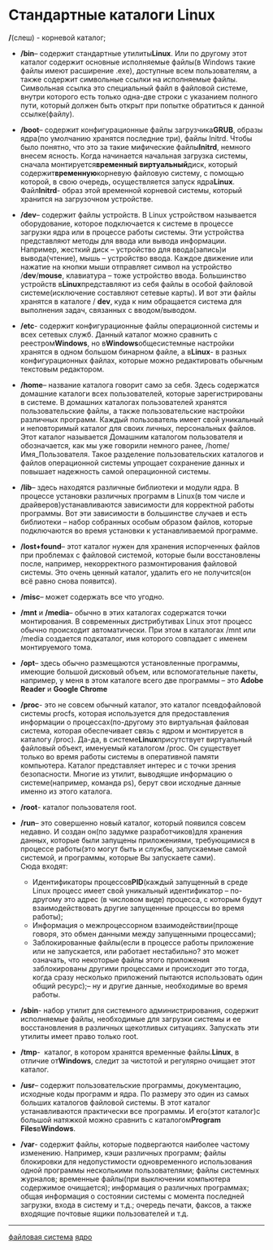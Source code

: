 # Стандартные каталоги Linux

**/**(слеш) - корневой каталог;

* **/bin**– содержит стандартные утилиты**Linux**. Или по другому этот каталог содержит основные исполняемые файлы(в Windows такие файлы имеют расширение .exe), доступные всем пользователям, а также содержит символьные ссылки на исполняемые файлы. Символьная ссылка это специальный файл в файловой системе, внутри которого есть только одна-две строки с указанием полного пути, который должен быть открыт при попытке обратиться к данной ссылке(файлу).

* **/boot**– содержит конфигурационные файлы загрузчика**GRUB**, образы ядра(по умолчанию хранятся последние три), файлы Initrd. Чтобы было понятно, что это за такие мифические файлы**Initrd**, немного внесем ясность. Когда начинается начальная загрузка системы, сначала монтируется**временный виртуальный**диск, который содержит**временную**корневую файловую систему, с помощью которой, в свою очередь, осуществляется запуск ядра**Linux**. Файл**Initrd**\- образ этой временной корневой системы, который хранится на загрузочном устройстве.

*   **/dev**– содержит файлы устройств. В Linux устройством называется оборудование, которое подключается к системе в процессе загрузки ядра или в процессе работы системы. Эти устройства представляют методы для ввода или вывода информации. Например, жесткий диск – устройство для ввода(запись)и вывода(чтение), мышь – устройство ввода. Каждое движение или нажатие на кнопки мыши отправляет символ на устройство /**dev**/**mouse**, клавиатура – тоже устройство ввода. Большинство устройств в**Linux**представляют из себя файлы в особой файловой системе(исключение составляют сетевые карты). И вот эти файлы хранятся в каталоге / **dev**, куда к ним обращается система для выполнения задач, связанных с вводом/выводом.
    
*   **/etc**\- содержит конфигурационные файлы операционной системы и всех сетевых служб. Данный каталог можно сравнить с реестром**Windows**, но в**Windows**общесистемные настройки хранятся в одном большом бинарном файле, а в**Linux**\- в разных конфигурационных файлах, которые можно редактировать обычным текстовым редактором.
    
*   **/home**– название каталога говорит само за себя. Здесь содержатся домашние каталоги всех пользователей, которые зарегистрированы в системе. В домашних каталогах пользователей хранятся пользовательские файлы, а также пользовательские настройки различных программ. Каждый пользователь имеет свой уникальный и неповторимый каталог для своих личных, персональных файлов. Этот каталог называется Домашним каталогом пользователя и обозначается, как мы уже говорили немного ранее, /home/Имя\_Пользователя. Такое разделение пользовательских каталогов и файлов операционной системы упрощает сохранение данных и повышает надежность самой операционной системы.
       
*   **/lib**– здесь находятся различные библиотеки и модули ядра. В процессе установки различных программ в Linux(в том числе и драйверов)устанавливаются зависимости для корректной работы программы. Вот эти зависимости в большинстве случаев и есть библиотеки – набор собранных особым образом файлов, которые подключаются во время установки к устанавливаемой программе.

*   **/lost+found**– этот каталог нужен для хранения испорченных файлов при проблемах с файловой системой, которые были восстановлены после, например, некорректного размонтирования файловой системы. Это очень ценный каталог, удалить его не получится(он всё равно снова появится).

*   **/misc**– может содержать все что угодно.  
    
*   **/mnt** и **/media**– обычно в этих каталогах содержатся точки монтирования. В современных дистрибутивах Linux этот процесс обычно происходит автоматически. При этом в каталогах /mnt или /media создается подкаталог, имя которого совпадает с именем монтируемого тома.
    
*   **/opt**– здесь обычно размещаются установленные программы, имеющие большой дисковый объем, или вспомогательные пакеты, например, у меня в этом каталоге всего две программы – это **Adobe Reader** и **Google Chrome** 
    
*   **/proc**\- это не совсем обычный каталог, это каталог псевдофайловой системы procfs, которая используется для предоставления информации о процессах(по-другому это виртуальная файловая система, которая обеспечивает связь с ядром и монтируется в каталогу /proc). Да-да, в системе**Linux**присутствует виртуальный файловый объект, именуемый каталогом /proc. Он существует только во время работы системы в оперативной памяти компьютера. Каталог представляет интерес и с точки зрения безопасности. Многие из утилит, выводящие информацию о системе(например, команда ps), берут свои исходные данные именно из этого каталога.   
    
*   **/root**\- каталог пользователя root.  
    
*   **/run**– это совершенно новый каталог, который появился совсем недавно. И создан он(по задумке разработчиков)для хранения данных, которые были запущены приложениями, требующимися в процессе работы(это могут быть и службы, запускаемые самой системой, и программы, которые Вы запускаете сами).  
    Сюда входят:
    *   Идентификаторы процессов**PID**(каждый запущенный в среде Linux процесс имеет свой уникальный идентификатор – по-другому это адрес (в числовом виде) процесса, с которым будут взаимодействовать другие запущенные процессы во время работы);
    *   Информация о межпроцессорном взаимодействии(проще говоря, это обмен данными между запущенными процессами);
    *   Заблокированные файлы(если в процессе работы приложение или не запускается, или работает нестабильно? это может означать, что некоторые файлы этого приложения заблокированы другими процессами и происходит это тогда, когда сразу несколько приложений пытаются использовать один общий ресурс);– ну и другие данные, необходимые во время работы.
*   **/sbin**\- набор утилит для системного администрирования, содержит исполняемые файлы, необходимые для загрузки системы и ее восстановления в различных щекотливых ситуациях. Запускать эти утилиты имеет право только root.  
    
*   **/tmp**\-  каталог, в котором хранятся временные файлы.**Linux**, в отличие от**Windows**, следит за чистотой и регулярно очищает этот каталог.   
    
*   **/usr**– содержит пользовательские программы, документацию, исходные коды программ и ядра. По размеру это один из самых больших каталогов файловой системы. В этот каталог устанавливаются практически все программы. И его(этот каталог)с большой натяжкой можно сравнить с каталогом**Program Files**в**Windows**.   
    
*   **/var**\- содержит файлы, которые подвергаются наиболее частому изменению. Например, кэши различных программ; файлы блокировки для недопустимости одновременного использования одной программы несколькими пользователями; файлы системных журналов; временные файлы(при выключении компьютера содержимое очищается); информация о различных программах; общая информация о состоянии системы с момента последней загрузки, входа в систему и т.д.; очередь печати, факсов, а также входящие почтовые ящики пользователей и т.д.

**********
[файловая система](/tags/%D1%84%D0%B0%D0%B9%D0%BB%D0%BE%D0%B2%D0%B0%D1%8F%20%D1%81%D0%B8%D1%81%D1%82%D0%B5%D0%BC%D0%B0.md)
[ядро](/tags/%D1%8F%D0%B4%D1%80%D0%BE.md)
